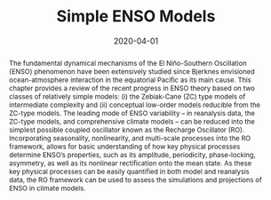 ---
title: "Simple ENSO Models"
date: 2020-04-01
publishDate: 2019-09-18T01:50:18.496584Z
authors: ["Fei-Fei Jin", "Han-Ching Chen", "**Sen Zhao**", "Michiya Hayashi", "Christina Karamperidou", "Malte F. Stuecker", "Ruihuang Xie", "Licheng Geng"]
publication_types: ["6"]
abstract: "The fundamental dynamical mechanisms of the El Niño-Southern Oscillation (ENSO) phenomenon have been extensively studied since Bjerknes envisioned ocean-atmosphere interaction in the equatorial Pacific as its main cause. This chapter provides a review of the recent progress in ENSO theory based on two classes of relatively simple models: (i) the Zebiak-Cane (ZC) type models of intermediate complexity and (ii) conceptual low-order models reducible from the ZC-type models. The leading mode of ENSO variability – in reanalysis data, the ZC-type models, and comprehensive climate models – can be reduced into the simplest possible coupled oscillator known as the Recharge Oscillator (RO). Incorporating seasonality, nonlinearity, and multi-scale processes into the RO framework, allows for basic understanding of how key physical processes determine ENSO’s properties, such as its amplitude, periodicity, phase-locking, asymmetry, as well as its nonlinear rectification onto the mean state. As these key physical processes can be easily quantified in both model and reanalysis data, the RO framework can be used to assess the simulations and projections of ENSO in climate models."
featured: false
publication: "**_AGU Monograph Series: El Niño Southern Oscillation in a Changing Climate_**. eds: A. Santoso, W. Cai, and M. J. McPhaden"
tags: ["ENSO"]
---